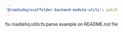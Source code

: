 ```yaml
---
'@roadiehq/scaffolder-backend-module-utils': patch
---
```


fix roadiehq:utils:fs:parse example on README.md file
